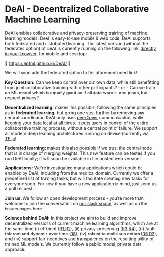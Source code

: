 # DeAI - Decentralized Collaborative Machine Learning

DeAI enables collaborative and privacy-preserving training of machine learning models. 
DeAI is easy-to-use mobile & web code. DeAI supports both federated and distributed learning. The latest version (without the federated option) of DeAI is currently running on the following link, [directly in your browser](https://epfml.github.io/DeAI/), for mobile and desktop:
 
  :rocket: https://epfml.github.io/DeAI/ :rocket:
  
 We will soon add the federated option to the aforementioned link!

**Key Question:** Can we keep control over our own data, while still benefitting from joint collaborative training with other participants? - or - Can we train an ML model which is equally good as if all data were in one place, but respect privacy?

**Decentralized learning:** makes this possible, following the same principles as in **federated learning**, but going one step further by removing any central coordinator. DeAI only uses [peer2peer](https://peerjs.com/) communication, while keeping your data local at all times. It puts users in control of the entire collaborative training process, without a central point of failure. We support all modern deep learning architectures running on device (currently via [TF.js](https://www.tensorflow.org/js)).

**Federated learning:** makes this also possible if we trust the central node that is in charge of merging weights. This new feature can be tested if you run DeAI locally; it will soon be available in the hosted web version!

**Applications:** We're investigating many applications which could be enabled by DeAI, including from the medical domain. Currently we offer a predefined list of training tasks, but will facilitate creating new tasks for everyone soon. For now if you have a new application in mind, just send us a pull request.

**Join us:** We follow an open development process - you're more than welcome to join the conversation on [our slack space](https://join.slack.com/t/deai-workspace/shared_invite/zt-fpsb7c9h-1M9hnbaSonZ7lAgJRTyNsw), as well as on the issues pages here.

**Science behind DeAI:** In this project we aim to build and improve decentralized versions of current machine learning algorithms, which are at the same time (i) efficient ([R1](https://github.com/epfml/powergossip),[R2](https://github.com/epfml/ChocoSGD)), (ii) privacy-preserving ([R3](https://eprint.iacr.org/2017/281.pdf),[R4](https://arxiv.org/abs/2006.04747)), (iii) fault-tolerant and dynamic over time ([R5](https://arxiv.org/abs/1910.12308)), (iv) robust to malicious actors ([R6](https://arxiv.org/abs/2012.10333),[R7](https://arxiv.org/abs/2006.09365)), and (iv) support fair incentives and transparency on the resulting utility of trained ML models. We currently follow a public model, private data approach.


